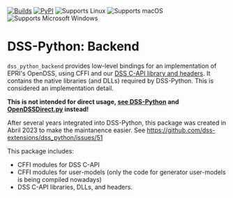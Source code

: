 [![Builds](https://github.com/dss-extensions/dss_python_backend/actions/workflows/builds.yml/badge.svg)](https://github.com/dss-extensions/dss_python_backenbd/actions/workflows/builds.yml)
[![PyPI](https://img.shields.io/pypi/v/dss_python_backend)](https://pypi.org/project/dss-python-backend/)
<img alt="Supports Linux" src="https://img.shields.io/badge/Linux-FCC624?logo=linux&logoColor=black"> <img alt="Supports macOS" src="https://img.shields.io/badge/macOS-000000?logo=apple&logoColor=white"> <img alt="Supports Microsoft Windows" src="https://img.shields.io/badge/Windows-0078D6?logo=windows&logoColor=white">

# DSS-Python: Backend

`dss_python_backend` provides low-level bindings for an implementation of EPRI's OpenDSS, using CFFI and our [DSS C-API library and headers](https://github.com/dss-extensions/dss_capi/). It contains the native libraries (and DLLs) required by DSS-Python. This is considered an implementation detail.

**This is not intended for direct usage, [see DSS-Python](https://github.com/dss-extensions/dss_python/) and [OpenDSSDirect.py](https://github.com/dss-extensions/OpenDSSDirect.py/) instead!**

After several years integrated into DSS-Python, this package was created in Abril 2023 to make the maintanence easier. See https://github.com/dss-extensions/dss_python/issues/51

This package includes:
- CFFI modules for DSS C-API
- CFFI modules for user-models (only the code for generator user-models is being compiled nowadays)
- DSS C-API libraries, DLLs, and headers.
